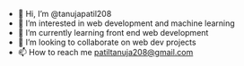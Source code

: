 - 👋 Hi, I’m @tanujapatil208
- 👀 I’m interested in web development and machine learning 
- 🌱 I’m currently learning front end web development
- 💞️ I’m looking to collaborate on web dev projects
- 📫 How to reach me patiltanuja208@gmail.com

<!---
tanujapatil208/tanujapatil208 is a ✨ special ✨ repository because its `README.md` (this file) appears on your GitHub profile.
You can click the Preview link to take a look at your changes.
--->
